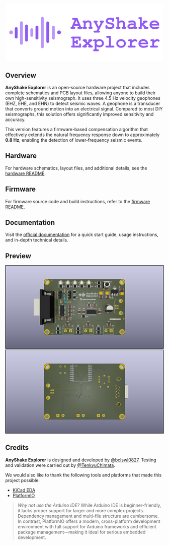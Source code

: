<p align="center">
  <img src="https://raw.githubusercontent.com/anyshake/explorer/master/images/header.png" width="500"/>
</p>

## Overview

**AnyShake Explorer** is an open-source hardware project that includes complete schematics and PCB layout files, allowing anyone to build their own high-sensitivity seismograph. It uses three 4.5 Hz velocity geophones (EHZ, EHE, and EHN) to detect seismic waves. A geophone is a transducer that converts ground motion into an electrical signal. Compared to most DIY seismographs, this solution offers significantly improved sensitivity and accuracy.

This version features a firmware-based compensation algorithm that effectively extends the natural frequency response down to approximately **0.8 Hz**, enabling the detection of lower-frequency seismic events.

## Hardware

For hardware schematics, layout files, and additional details, see the [hardware README](https://github.com/anyshake/explorer/tree/v1/hardware/README.md).

## Firmware

For firmware source code and build instructions, refer to the [firmware README](https://github.com/anyshake/explorer/tree/v1/firmware/README.md).

## Documentation

Visit the [official documentation](https://anyshake.org/docs/project-overview/) for a quick start guide, usage instructions, and in-depth technical details.

## Preview

![PCB Front](https://raw.githubusercontent.com/anyshake/explorer/v1/preview/pcb_front.jpg)
![PCB Back](https://raw.githubusercontent.com/anyshake/explorer/v1/preview/pcb_back.jpg)

## Credits

**AnyShake Explorer** is designed and developed by [@bclswl0827](https://github.com/bclswl0827). Testing and validation were carried out by [@TenkyuChimata](https://github.com/TenkyuChimata).

We would also like to thank the following tools and platforms that made this project possible:

* [KiCad EDA](https://kicad.org/)
* [PlatformIO](https://platformio.org/)

> *Why not use the Arduino IDE?*
> While Arduino IDE is beginner-friendly, it lacks proper support for larger and more complex projects. Dependency management and multi-file structure are cumbersome. In contrast, PlatformIO offers a modern, cross-platform development environment with full support for Arduino frameworks and efficient package management—making it ideal for serious embedded development.
